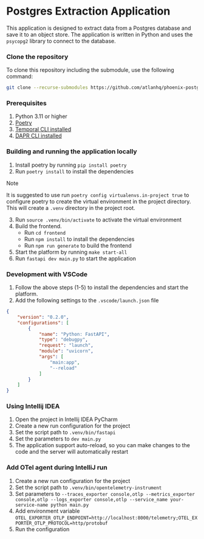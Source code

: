 # Postgres Extraction Application

This application is designed to extract data from a Postgres database and save it to an object store. The application is written in Python and uses the `psycopg2` library to connect to the database.


### Clone the repository

To clone this repository including the submodule, use the following command:

```bash
git clone --recurse-submodules https://github.com/atlanhq/phoenix-postgres-app.git
```

### Prerequisites
1. Python 3.11 or higher
2. [Poetry](https://python-poetry.org/)
3. [Temporal CLI installed](https://docs.temporal.io/docs/cli/)
4. [DAPR CLI installed](https://docs.dapr.io/getting-started/install-dapr-cli/)


### Building and running the application locally
1. Install poetry by running `pip install poetry`
2. Run `poetry install` to install the dependencies
> [!NOTE]
> It is suggested to use run `poetry config virtualenvs.in-project true` to configure poetry to create the virtual environment in the project directory. This will create a `.venv` directory in the project root.
3. Run `source .venv/bin/activate` to activate the virtual environment
4. Build the frontend.
    - Run `cd frontend`
    - Run `npm install` to install the dependencies
    - Run `npm run generate` to build the frontend
4. Start the platform by running `make start-all`
5. Run `fastapi dev main.py` to start the application

### Development with VSCode
1. Follow the above steps (1-5) to install the dependencies and start the platform.
2. Add the following settings to the `.vscode/launch.json` file
```json
{
    "version": "0.2.0",
    "configurations": [
        {
            "name": "Python: FastAPI",
            "type": "debugpy",
            "request": "launch",
            "module": "uvicorn",
            "args": [
                "main:app",
                "--reload"
            ]
        }
    ]
}
```


### Using Intellij IDEA
1. Open the project in Intellij IDEA PyCharm
2. Create a new run configuration for the project
3. Set the script path to `.venv/bin/fastapi`
4. Set the parameters to `dev main.py`
5. The application support auto-reload, so you can make changes to the code and the server will automatically restart

### Add OTel agent during IntelliJ run
1. Create a new run configuration for the project
2. Set the script path to `.venv/bin/opentelemetry-instrument`
3. Set parameters to `--traces_exporter console,otlp --metrics_exporter console,otlp --logs_exporter console,otlp --service_name your-service-name python main.py`
4. Add environment variable `OTEL_EXPORTER_OTLP_ENDPOINT=http://localhost:8000/telemetry;OTEL_EXPORTER_OTLP_PROTOCOL=http/protobuf`
5. Run the configuration